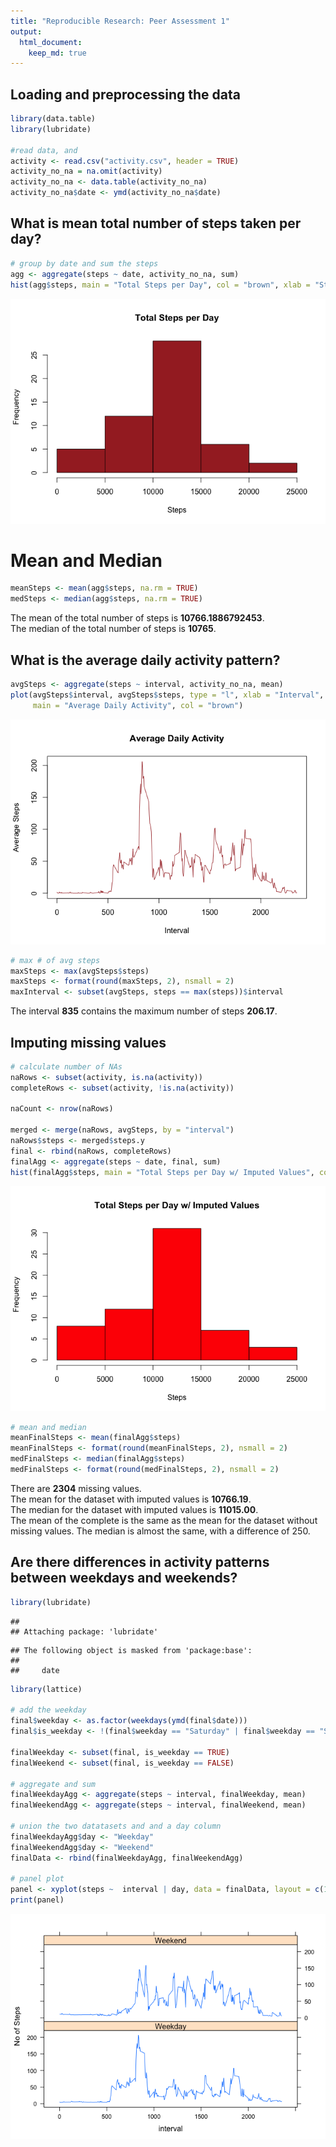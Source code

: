```yaml
---
title: "Reproducible Research: Peer Assessment 1"
output: 
  html_document:
    keep_md: true
---
```




## Loading and preprocessing the data

```r
library(data.table)
library(lubridate)

#read data, and 
activity <- read.csv("activity.csv", header = TRUE)
activity_no_na = na.omit(activity)
activity_no_na <- data.table(activity_no_na)
activity_no_na$date <- ymd(activity_no_na$date)
```

## What is mean total number of steps taken per day?


```r
# group by date and sum the steps
agg <- aggregate(steps ~ date, activity_no_na, sum)
hist(agg$steps, main = "Total Steps per Day", col = "brown", xlab = "Steps")
```

![](PA1_template_files/figure-html/Histogram-1.png)<!-- -->

# Mean and Median

```r
meanSteps <- mean(agg$steps, na.rm = TRUE)
medSteps <- median(agg$steps, na.rm = TRUE)
```
The mean of the total number of steps is **10766.1886792453**.  
The median of the total number of steps is **10765**.


## What is the average daily activity pattern?

```r
avgSteps <- aggregate(steps ~ interval, activity_no_na, mean)
plot(avgSteps$interval, avgSteps$steps, type = "l", xlab = "Interval", ylab = "Average Steps", 
     main = "Average Daily Activity", col = "brown")
```

![](PA1_template_files/figure-html/AvgSteps-1.png)<!-- -->

```r
# max # of avg steps
maxSteps <- max(avgSteps$steps)
maxSteps <- format(round(maxSteps, 2), nsmall = 2)
maxInterval <- subset(avgSteps, steps == max(steps))$interval
```
The interval **835** contains the maximum number of steps **206.17**.

## Imputing missing values

```r
# calculate number of NAs
naRows <- subset(activity, is.na(activity))
completeRows <- subset(activity, !is.na(activity))

naCount <- nrow(naRows)

merged <- merge(naRows, avgSteps, by = "interval")
naRows$steps <- merged$steps.y
final <- rbind(naRows, completeRows)
finalAgg <- aggregate(steps ~ date, final, sum)
hist(finalAgg$steps, main = "Total Steps per Day w/ Imputed Values", col = "red", xlab = "Steps")
```

![](PA1_template_files/figure-html/NAs-1.png)<!-- -->

```r
# mean and median
meanFinalSteps <- mean(finalAgg$steps)
meanFinalSteps <- format(round(meanFinalSteps, 2), nsmall = 2)
medFinalSteps <- median(finalAgg$steps)
medFinalSteps <- format(round(medFinalSteps, 2), nsmall = 2)
```

There are **2304** missing values.  
The mean for the dataset with imputed values is **10766.19**.  
The median for the dataset with imputed values is **11015.00**.  
The mean of the complete is the same as the mean for the dataset without missing values. The median is almost the same, with a difference of 250.

## Are there differences in activity patterns between weekdays and weekends?


```r
library(lubridate)
```

```
## 
## Attaching package: 'lubridate'
```

```
## The following object is masked from 'package:base':
## 
##     date
```

```r
library(lattice)

# add the weekday
final$weekday <- as.factor(weekdays(ymd(final$date)))
final$is_weekday <- !(final$weekday == "Saturday" | final$weekday == "Sunday")

finalWeekday <- subset(final, is_weekday == TRUE)
finalWeekend <- subset(final, is_weekday == FALSE)

# aggregate and sum
finalWeekdayAgg <- aggregate(steps ~ interval, finalWeekday, mean)
finalWeekendAgg <- aggregate(steps ~ interval, finalWeekend, mean)

# union the two datatasets and and a day column
finalWeekdayAgg$day <- "Weekday"
finalWeekendAgg$day <- "Weekend"
finalData <- rbind(finalWeekdayAgg, finalWeekendAgg)

# panel plot
panel <- xyplot(steps ~  interval | day, data = finalData, layout = c(1,2), type ="l", ylab="No of Steps")
print(panel)
```

![](PA1_template_files/figure-html/Weekends-1.png)<!-- -->
